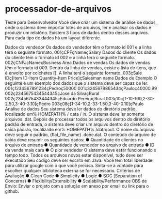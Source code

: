 # processador-de-arquivos

Teste para Desenvolvedor
Você deve criar um sistema de análise de dados, onde o sistema deve importar
lotes de arquivos, ler e analisar os dados e produzir um relatório.
Existem 3 tipos de dados dentro desses arquivos.
Para cada tipo de dados há um layout diferente.

Dados do vendedor
Os dados do vendedor têm o formato id 001 e a linha terá o seguinte formato.
001çCPFçNameçSalary
Dados do cliente
Os dados do cliente têm o formato id 002 e a linha terá o seguinte formato.
002çCNPJçNameçBusiness Area
Dados de vendas
Os dados de vendas têm o formato id 003. Dentro da linha de vendas, existe a lista
de itens, que é envolto por colchetes []. A linha terá o seguinte formato.
003çSale IDç[Item ID-Item Quantity-Item Price]çSalesman name
Dados de Exemplo
O seguinte é um exemplo dos dados que o sistema deve ser capaz de ler.
001ç1234567891234çPedroç50000
001ç3245678865434çPauloç40000.99
002ç2345675434544345çJose da SilvaçRural
002ç2345675433444345çEduardo PereiraçRural
003ç10ç[1-10-100,2-30-2.50,3-40-3.10]çPedro
003ç08ç[1-34-10,2-33-1.50,3-40-0.10]çPaulo
Análise de dados
Seu sistema deve ler dados do diretório padrão, localizado em% HOMEPATH% /
data / in.
O sistema deve ler somente arquivos .dat.
Depois de processar todos os arquivos dentro do diretório padrão de entrada, o
sistema deve criar um arquivo dentro do diretório de saída padrão, localizado em%
HOMEPATH% /data/out.
O nome do arquivo deve seguir o padrão, {flat_file_name} .done.dat.
O conteúdo do arquivo de saída deve resumir os seguintes dados:
● Quantidade de clientes no arquivo de entrada
● Quantidade de vendedor no arquivo de entrada
● ID da venda mais cara
● O pior vendedor
O sistema deve estar funcionando o tempo todo.
Todos os arquivos novos estar disponível, tudo deve ser executado
Seu código deve ser escrito em Java.
Você tem total liberdade para utilizar google com o que você precisa.
Sinta-se à vontade para escolher qualquer biblioteca externa se for necessário.
Critérios de Avaliação
● Clean Code
● Simplicity
● Logic
● SOC (Separation of Concerns)
● Flexibility/Extensibility
● Scalability/Performance
OBS de Envio:
Enviar o projeto com a solução em anexo por email ou link para o github.
